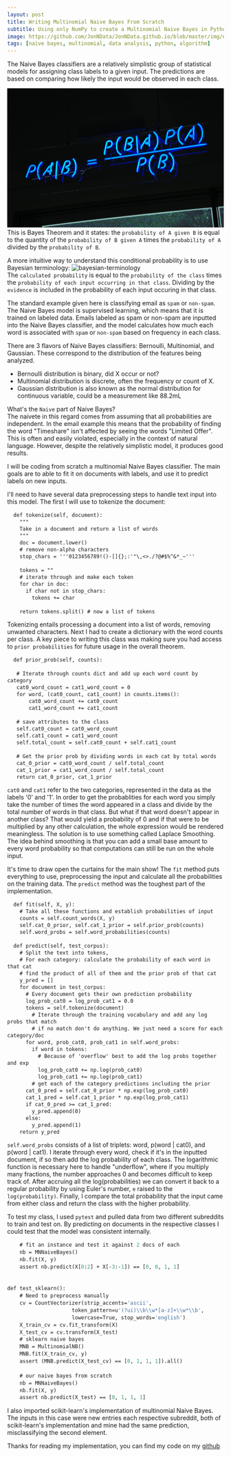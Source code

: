 ```yaml
---
layout: post
title: Writing Multinomial Naive Bayes From Scratch
subtitle: Using only NumPy to create a Multinomial Naive Bayes in Python
image: https://github.com/JonNData/JonNData.github.io/blob/master/img/naive_title.jpg?raw=true
tags: [naive bayes, multinomial, data analysis, python, algorithm]
---
```

The Naive Bayes classifiers are a relatively simplistic group of statistical models for assigning class labels to a given input.
The predictions are based on comparing how likely the input would be observed in each class.  
  
  
![calendar](/img/naive_bayes.png)
This is Bayes Theorem and it states: the `probability of A given B` is equal to the quantity of the `probability of B given A`
times the `probability of A` divided by the `probability of B`.


A more intuitive way to understand this conditional probability is to use Bayesian terminology:
![bayesian-terminology](https://wikimedia.org/api/rest_v1/media/math/render/svg/d0d9f596ba491384422716b01dbe74472060d0d7)  
The `calculated probability` is equal to the `probability of the class` times the `probability of each input occurring in that class`.
Dividing by the `evidence` is included in the probability of each input occuring in that class.


The standard example given here is classifying email as `spam` or `non-spam`. The Naive Bayes model is supervised learning,
which means that it is trained on labeled data. Emails labeled as spam or non-spam are inputted into the Naive Bayes classifier, and the model calculates how much each word 
is associated with `spam` or `non-spam` based on frequency in each class.

There are 3 flavors of Naive Bayes classifiers: Bernoulli, Multinomial, and Gaussian. These correspond to the distribution of the features being analyzed. 
* Bernoulli distribution is binary, did X occur or not?
* Multinomial distribution is discrete, often the frequency or count of X.
* Gaussian distribution is also known as the normal distribution for continuous variable, could be a measurement like 88.2mL 

What's the `Naive` part of Naive Bayes?  
The naivete in this regard comes from assuming that all probabilities are independent. In the email example this means that the probability of finding the word "Timeshare"
isn't affected by seeing the words "Limited Offer". This is often and easily violated, especially in the context of natural language. However, despite the relatively simplistic model,
it produces good results.  

I will be coding from scratch a multinomial Naive Bayes classifier. The main goals are to able to fit it on documents with labels, and use it to predict labels on new inputs.  

I'll need to have several data preprocessing steps to handle text input into this model.
The first I will use to tokenize the document:
```
  def tokenize(self, document):
    """
    Take in a document and return a list of words
    """
    doc = document.lower()
    # remove non-alpha characters
    stop_chars = '''0123456789!()-[]{};:'"\,<>./?@#$%^&*_~'''
 
    tokens = ""
    # iterate through and make each token
    for char in doc:
      if char not in stop_chars:
        tokens += char
        
    return tokens.split() # now a list of tokens
 ```
 Tokenizing entails processing a document into a list of words, removing unwanted characters. Next I had to create a dictionary with the word counts per class.
 A key piece to writing this class was making sure you had access to `prior probabilities` for future usage in the overall theorem. 
 
 ```
   def prior_prob(self, counts):
    
    # Iterate through counts dict and add up each word count by category
    cat0_word_count = cat1_word_count = 0
    for word, (cat0_count, cat1_count) in counts.items():
        cat0_word_count += cat0_count
        cat1_word_count += cat1_count

    # save attributes to the class
    self.cat0_count = cat0_word_count
    self.cat1_count = cat1_word_count
    self.total_count = self.cat0_count + self.cat1_count

    # Get the prior prob by dividing words in each cat by total words
    cat_0_prior = cat0_word_count / self.total_count
    cat_1_prior = cat1_word_count / self.total_count
    return cat_0_prior, cat_1_prior
```
`cat0` and `cat1` refer to the two categories, represented in the data as the labels '0' and '1'.  In order to get the probablities for each word you simply take the number of times the word appeared in a class and divide by the total number of words in that class. But what if that word doesn't appear in another class? That would yield a probability of 0 and if that were to be multiplied by any other calculation, the whole expression would be rendered meaningless. The solution is to use something called Laplace Smoothing. The idea behind smoothing is that you can add a small base amount to every word probability so that computations can still be run on the whole input.

It's time to draw open the curtains for the main show! The `fit` method puts everything to use, preprocessing the input and calculate all the probabilities on the training data.
The `predict` method was the toughest part of the implementation.  
```
  def fit(self, X, y):
    # Take all these functions and establish probabilities of input
    counts = self.count_words(X, y)
    self.cat_0_prior, self.cat_1_prior = self.prior_prob(counts)
    self.word_probs = self.word_probabilities(counts)

  def predict(self, test_corpus):
    # Split the text into tokens,
    # For each category: calculate the probability of each word in that cat
    # find the product of all of them and the prior prob of that cat
    y_pred = []
    for document in test_corpus:
      # Every document gets their own prediction probability
      log_prob_cat0 = log_prob_cat1 = 0.0
      tokens = self.tokenize(document)
        # Iterate through the training vocabulary and add any log probs that match
        # if no match don't do anything. We just need a score for each category/doc
      for word, prob_cat0, prob_cat1 in self.word_probs:
        if word in tokens:
          # Because of 'overflow' best to add the log probs together and exp
          log_prob_cat0 += np.log(prob_cat0)
          log_prob_cat1 += np.log(prob_cat1)
        # get each of the category predictions including the prior
      cat_0_pred = self.cat_0_prior * np.exp(log_prob_cat0)
      cat_1_pred = self.cat_1_prior * np.exp(log_prob_cat1)
      if cat_0_pred >= cat_1_pred:
        y_pred.append(0)
      else:
        y_pred.append(1)
    return y_pred
```
`self.word_probs` consists of a list of triplets: word, p(word | cat0), and p(word | cat1). I iterate through every word, check if it's in the inputted document, if so then add the log probability of each class. The logarithmic function is necessary here to handle "underflow", where if you multiply many fractions, the number approaches 0 and becomes difficult to keep track of. After accruing all the log(probabilities) we can convert it back to a regular probability by using Euler's number, `e` raised to the `log(probability)`. Finally, I compare the total probability that the input came from either class and return the class with the higher probability.

To test my class, I used `pytest` and pulled data from two different subreddits to train and test on. By predicting on documents in the respective classes I could test that the model was consistent internally.
```def test_nb_class():
    # fit an instance and test it against 2 docs of each
    nb = MNNaiveBayes()
    nb.fit(X, y)
    assert nb.predict(X[0:2] + X[-3:-1]) == [0, 0, 1, 1]


def test_sklearn():
    # Need to preprocess manually 
    cv = CountVectorizer(strip_accents='ascii',
                     token_pattern=u'(?ui)\\b\\w*[a-z]+\\w*\\b',
                     lowercase=True, stop_words='english')
    X_train_cv = cv.fit_transform(X)
    X_test_cv = cv.transform(X_test)
    # sklearn naive bayes
    MNB = MultinomialNB()
    MNB.fit(X_train_cv, y)
    assert (MNB.predict(X_test_cv) == [0, 1, 1, 1]).all()

    # our naive bayes from scratch
    nb = MNNaiveBayes()
    nb.fit(X, y)
    assert nb.predict(X_test) == [0, 1, 1, 1]
```
I also imported scikit-learn's implementation of multinomial Naive Bayes. The inputs in this case were new entries each respective subreddit, both of scikit-learn's implementation and mine had the same prediction, misclassifying the second element. 

Thanks for reading my implementation, you can find my code on my [github](https://github.com/JonNData/naive_bayes/blob/master/naive_bayes.py)
